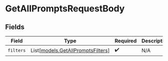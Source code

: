 # GetAllPromptsRequestBody


## Fields

| Field                                                                  | Type                                                                   | Required                                                               | Description                                                            |
| ---------------------------------------------------------------------- | ---------------------------------------------------------------------- | ---------------------------------------------------------------------- | ---------------------------------------------------------------------- |
| `filters`                                                              | List[[models.GetAllPromptsFilters](../models/getallpromptsfilters.md)] | :heavy_check_mark:                                                     | N/A                                                                    |
